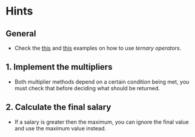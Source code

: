 # Hints

## General

- Check the [this][ternary-operator-first] and [this][ternary-operator-second] examples on how to use _ternary operators_.

## 1. Implement the multipliers

- Both multiplier methods depend on a certain condition being met, you must check that before deciding what should be returned.

## 2. Calculate the final salary

- If a salary is greater then the maximum, you can ignore the final value and use the maximum value instead.

[ternary-operator-first]: https://www.programiz.com/java-programming/ternary-operator
[ternary-operator-second]: https://www.baeldung.com/java-ternary-operator
